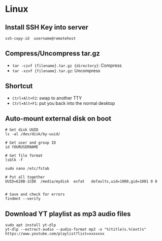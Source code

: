# Linux

## Install SSH Key into server

```
ssh-copy-id  username@remotehost
```


## Compress/Uncompress tar.gz

- `tar -czvf {filename}.tar.gz {directory}`: Compress
- `tar -xzvf {filename}.tar.gz`: Uncompress

## Shortcut

- `Ctrl+Alt+F2`: swap to another TTY
- `Ctrl+Alt+F1`: put you back into the normal desktop

## Auto-mount external disk on boot

```
# Get disk UUID
ls -al /dev/disk/by-uuid/

# Get user and group ID
id YOURUSERNAME

# Get file format
lsblk -f

sudo nano /etc/fstab

# Put all together
UUID=628B-1CD8  /media/mydisk  exfat   defaults,uid=1000,gid=1001 0 0


# Save and check for errors
findmnt --verify
```

## Download YT playlist as mp3 audio files

```
sudo apt install yt-dlp
yt-dlp --extract-audio --audio-format mp3 -o "%(title)s.%(ext)s" https://www.youtube.com/playlist?list=xxxxxxx
```



